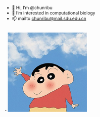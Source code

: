 - 👋 Hi, I’m @chunribu
- 👀 I’m interested in computational biology
- 📫 mailto:chunribu@mail.sdu.edu.cn
<br>
- <img src="intro.jpg" alt="pic"></img>
